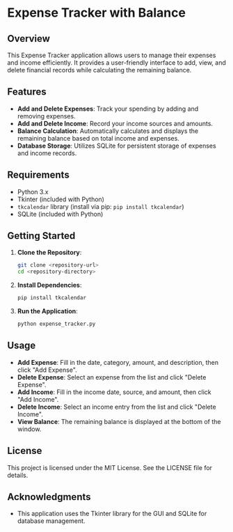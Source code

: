 # Expense Tracker with Balance

## Overview
This Expense Tracker application allows users to manage their expenses and income efficiently. It provides a user-friendly interface to add, view, and delete financial records while calculating the remaining balance.

## Features
- **Add and Delete Expenses**: Track your spending by adding and removing expenses.
- **Add and Delete Income**: Record your income sources and amounts.
- **Balance Calculation**: Automatically calculates and displays the remaining balance based on total income and expenses.
- **Database Storage**: Utilizes SQLite for persistent storage of expenses and income records.

## Requirements
- Python 3.x
- Tkinter (included with Python)
- `tkcalendar` library (install via pip: `pip install tkcalendar`)
- SQLite (included with Python)

## Getting Started
1. **Clone the Repository**:
   ```bash
   git clone <repository-url>
   cd <repository-directory>
   ```

2. **Install Dependencies**:
   ```bash
   pip install tkcalendar
   ```

3. **Run the Application**:
   ```bash
   python expense_tracker.py
   ```

## Usage
- **Add Expense**: Fill in the date, category, amount, and description, then click "Add Expense".
- **Delete Expense**: Select an expense from the list and click "Delete Expense".
- **Add Income**: Fill in the income date, source, and amount, then click "Add Income".
- **Delete Income**: Select an income entry from the list and click "Delete Income".
- **View Balance**: The remaining balance is displayed at the bottom of the window.

## License
This project is licensed under the MIT License. See the LICENSE file for details.

## Acknowledgments
- This application uses the Tkinter library for the GUI and SQLite for database management.
